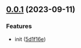 ## [0.0.1](https://github.com/ulivz/minimal-esnext-module/compare/5d1f16ecb31e194e4206b56269eab3ef4fe3fcf2...v0.0.1) (2023-09-11)


### Features

* init ([5d1f16e](https://github.com/ulivz/minimal-esnext-module/commit/5d1f16ecb31e194e4206b56269eab3ef4fe3fcf2))



